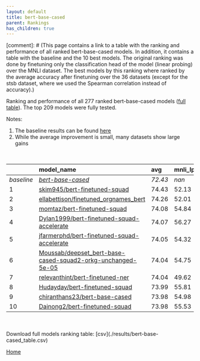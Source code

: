 ```yaml
---
layout: default
title: bert-base-cased
parent: Rankings
has_children: true
---
```

[comment]: # (This page contains a link to a table with the ranking and performance of all ranked bert-base-cased models. In addition, it contains a table with the baseline and the 10 best models. The original ranking was done by finetuning only the classification head of the model (linear probing) over the MNLI dataset.  The best models  by this ranking where ranked by the average accuracy after finetuning over the 36 datasets (except for the stsb dataset, where we used the Spearman correlation instead of accuracy).)

Ranking and performance of all 277 ranked bert-base-cased models ([full table](./results/bert-base-cased_table.csv)).  The top 209 models were fully tested.

Notes:
1. The baseline results can be found [here](bert-base-cased_pretrain_scores_table)
1. While the average improvement is small, many datasets show large gains

<br>


|            | model_name                                                                                                                                                                                                                                                                                                                                                                                                                                                                                                                                                                                                                                                                                                                                                           | avg     | mnli_lp   | 20_newsgroup   | ag_news   | amazon_reviews_multi   | anli    | boolq   | cb      | cola    | copa    | dbpedia   | esnli   | financial_phrasebank   | imdb    | isear   | mnli    | mrpc    | multirc   | poem_sentiment   | qnli    | qqp     | rotten_tomatoes   | rte     | sst2    | sst_5bins   | stsb    | trec_coarse   | trec_fine   | tweet_ev_emoji   | tweet_ev_emotion   | tweet_ev_hate   | tweet_ev_irony   | tweet_ev_offensive   | tweet_ev_sentiment   | wic     | wnli    | wsc     | yahoo_answers   |
|:-----------|:---------------------------------------------------------------------------------------------------------------------------------------------------------------------------------------------------------------------------------------------------------------------------------------------------------------------------------------------------------------------------------------------------------------------------------------------------------------------------------------------------------------------------------------------------------------------------------------------------------------------------------------------------------------------------------------------------------------------------------------------------------------------|:--------|:----------|:---------------|:----------|:-----------------------|:--------|:--------|:--------|:--------|:--------|:----------|:--------|:-----------------------|:--------|:--------|:--------|:--------|:----------|:-----------------|:--------|:--------|:------------------|:--------|:--------|:------------|:--------|:--------------|:------------|:-----------------|:-------------------|:----------------|:-----------------|:---------------------|:---------------------|:--------|:--------|:--------|:----------------|
| *baseline* | *[bert-base-cased](bert-base-cased_pretrain_scores_table)*                                                                                                                                                                                                                                                                                                                                                                                                                                                                                                                                                                                                                                                                                                           | *72.43* | *nan*     | *81.74*        | *89.06*   | *65.71*                | *46.57* | *68.27* | *63.48* | *81.85* | *52.15* | *78.77*   | *89.64* | *68.36*                | *91.15* | *68.39* | *83.39* | *82.93* | *60.47*   | *67.69*          | *90.00* | *89.95* | *84.55*           | *62.64* | *91.49* | *51.41*     | *84.52* | *96.63*       | *72.98*     | *44.24*          | *78.84*            | *52.78*         | *65.20*          | *84.25*              | *68.23*              | *64.78* | *52.32* | *61.92* | *71.03*         |
| 1          | [skim945/bert-finetuned-squad](model_gain_chart?avg=2.01&mnli_lp=nan&20_newsgroup=-0.39&ag_news=0.14&amazon_reviews_multi=0.15&anli=0.31&boolq=2.43&cb=32.35&cola=-3.81&copa=-2.15&dbpedia=0.40&esnli=-0.65&financial_phrasebank=13.04&imdb=-0.31&isear=1.56&mnli=0.09&mrpc=-2.33&multirc=-2.67&poem_sentiment=6.35&qnli=1.20&qqp=0.25&rotten_tomatoes=0.07&rte=7.53&sst2=4.61&sst_5bins=-0.05&stsb=2.30&trec_coarse=-0.11&trec_fine=13.47&tweet_ev_emoji=0.06&tweet_ev_emotion=-0.09&tweet_ev_hate=0.82&tweet_ev_irony=1.77&tweet_ev_offensive=0.05&tweet_ev_sentiment=0.24&wic=5.15&wnli=0.80&wsc=-10.14&yahoo_answers=-0.13&model_name=skim945%2Fbert-finetuned-squad&base_name=bert-base-cased)                                                                  | 74.43   | 52.13     | 81.35          | 89.20     | 65.86                  | 46.88   | 70.70   | 95.83   | 78.04   | 50.00   | 79.17     | 88.99   | 81.40                  | 90.84   | 69.95   | 83.47   | 80.60   | 57.80     | 74.04            | 91.20   | 90.20   | 84.62             | 70.16   | 96.10   | 51.36       | 86.82   | 96.52         | 86.45       | 44.30            | 78.75              | 53.60           | 66.96            | 84.30                | 68.46                | 69.93   | 53.12   | 51.79   | 70.90           |
| 2          | [ellabettison/finetuned_orgnames_bert](model_gain_chart?avg=1.83&mnli_lp=nan&20_newsgroup=1.07&ag_news=0.01&amazon_reviews_multi=0.05&anli=0.18&boolq=1.76&cb=6.16&cola=0.99&copa=2.85&dbpedia=0.93&esnli=0.24&financial_phrasebank=15.04&imdb=0.30&isear=1.56&mnli=-0.26&mrpc=2.37&multirc=-0.63&poem_sentiment=12.12&qnli=-0.61&qqp=0.34&rotten_tomatoes=0.73&rte=1.62&sst2=0.71&sst_5bins=-0.23&stsb=1.17&trec_coarse=0.37&trec_fine=5.62&tweet_ev_emoji=0.68&tweet_ev_emotion=1.88&tweet_ev_hate=1.43&tweet_ev_irony=1.26&tweet_ev_offensive=1.22&tweet_ev_sentiment=0.98&wic=-1.61&wnli=4.01&wsc=1.54&yahoo_answers=0.07&model_name=ellabettison%2Ffinetuned_orgnames_bert&base_name=bert-base-cased)                                                           | 74.26   | 52.01     | 82.81          | 89.07     | 65.76                  | 46.75   | 70.03   | 69.64   | 82.84   | 55.00   | 79.70     | 89.88   | 83.40                  | 91.44   | 69.95   | 83.13   | 85.29   | 59.84     | 79.81            | 89.38   | 90.29   | 85.27             | 64.26   | 92.20   | 51.18       | 85.69   | 97.00         | 78.60       | 44.92            | 80.72              | 54.21           | 66.45            | 85.47                | 69.20                | 63.17   | 56.34   | 63.46   | 71.10           |
| 3          | [momtaz/bert-finetuned-squad](model_gain_chart?avg=1.66&mnli_lp=nan&20_newsgroup=-0.18&ag_news=0.31&amazon_reviews_multi=0.01&anli=1.65&boolq=4.52&cb=9.73&cola=0.80&copa=0.85&dbpedia=0.10&esnli=-0.15&financial_phrasebank=12.94&imdb=0.15&isear=1.24&mnli=-0.46&mrpc=2.61&multirc=0.49&poem_sentiment=0.58&qnli=0.59&qqp=0.20&rotten_tomatoes=-0.21&rte=2.35&sst2=0.60&sst_5bins=0.81&stsb=1.71&trec_coarse=0.17&trec_fine=7.02&tweet_ev_emoji=0.74&tweet_ev_emotion=0.19&tweet_ev_hate=2.17&tweet_ev_irony=1.77&tweet_ev_offensive=-0.41&tweet_ev_sentiment=0.88&wic=0.58&wnli=4.01&wsc=1.54&yahoo_answers=-0.16&model_name=momtaz%2Fbert-finetuned-squad&base_name=bert-base-cased)                                                                             | 74.08   | 54.84     | 81.56          | 89.37     | 65.72                  | 48.22   | 72.78   | 73.21   | 82.65   | 53.00   | 78.87     | 89.48   | 81.30                  | 91.29   | 69.62   | 82.92   | 85.54   | 60.95     | 68.27            | 90.59   | 90.15   | 84.33             | 64.98   | 92.09   | 52.22       | 86.23   | 96.80         | 80.00       | 44.98            | 79.03              | 54.95           | 66.96            | 83.84                | 69.11                | 65.36   | 56.34   | 63.46   | 70.87           |
| 4          | [Dylan1999/bert-finetuned-squad-accelerate](model_gain_chart?avg=1.64&mnli_lp=nan&20_newsgroup=-0.03&ag_news=0.07&amazon_reviews_multi=0.33&anli=0.37&boolq=2.77&cb=11.52&cola=-1.79&copa=2.85&dbpedia=0.80&esnli=-0.01&financial_phrasebank=11.64&imdb=-0.10&isear=1.43&mnli=-0.12&mrpc=3.35&multirc=-1.18&poem_sentiment=5.38&qnli=1.02&qqp=-1.04&rotten_tomatoes=0.26&rte=5.23&sst2=0.48&sst_5bins=-1.36&stsb=1.51&trec_coarse=-0.23&trec_fine=9.62&tweet_ev_emoji=-0.03&tweet_ev_emotion=0.54&tweet_ev_hate=1.57&tweet_ev_irony=3.04&tweet_ev_offensive=-0.06&tweet_ev_sentiment=-1.45&wic=-1.30&wnli=2.61&wsc=1.54&yahoo_answers=-0.09&model_name=Dylan1999%2Fbert-finetuned-squad-accelerate&base_name=bert-base-cased)                                        | 74.07   | 56.27     | 81.70          | 89.13     | 66.04                  | 46.94   | 71.04   | 75.00   | 80.06   | 55.00   | 79.57     | 89.63   | 80.00                  | 91.04   | 69.82   | 83.27   | 86.27   | 59.28     | 73.08            | 91.01   | 88.91   | 84.80             | 67.87   | 91.97   | 50.05       | 86.03   | 96.40         | 82.60       | 44.21            | 79.38              | 54.34           | 68.24            | 84.19                | 66.78                | 63.48   | 54.93   | 63.46   | 70.93           |
| 5          | [jfarmerphd/bert-finetuned-squad-accelerate](model_gain_chart?avg=1.62&mnli_lp=nan&20_newsgroup=-0.65&ag_news=-0.33&amazon_reviews_multi=0.13&anli=0.84&boolq=3.17&cb=7.95&cola=-0.26&copa=-2.15&dbpedia=-1.14&esnli=-0.13&financial_phrasebank=14.24&imdb=-0.13&isear=1.04&mnli=-0.33&mrpc=5.31&multirc=0.12&poem_sentiment=5.38&qnli=0.98&qqp=-0.09&rotten_tomatoes=0.35&rte=6.68&sst2=0.37&sst_5bins=0.04&stsb=1.04&trec_coarse=0.37&trec_fine=7.42&tweet_ev_emoji=-0.22&tweet_ev_emotion=-1.08&tweet_ev_hate=0.62&tweet_ev_irony=2.66&tweet_ev_offensive=0.98&tweet_ev_sentiment=0.27&wic=0.58&wnli=4.01&wsc=1.54&yahoo_answers=-1.19&model_name=jfarmerphd%2Fbert-finetuned-squad-accelerate&base_name=bert-base-cased)                                         | 74.05   | 54.32     | 81.09          | 88.73     | 65.84                  | 47.41   | 71.44   | 71.43   | 81.59   | 50.00   | 77.63     | 89.51   | 82.60                  | 91.01   | 69.43   | 83.06   | 88.24   | 60.58     | 73.08            | 90.98   | 89.85   | 84.90             | 69.31   | 91.86   | 51.45       | 85.56   | 97.00         | 80.40       | 44.02            | 77.76              | 53.40           | 67.86            | 85.23                | 68.50                | 65.36   | 56.34   | 63.46   | 69.83           |
| 6          | [Moussab/deepset_bert-base-cased-squad2-orkg-unchanged-5e-05](model_gain_chart?avg=1.62&mnli_lp=nan&20_newsgroup=-3.07&ag_news=-0.36&amazon_reviews_multi=-0.59&anli=1.28&boolq=3.32&cb=11.52&cola=-0.74&copa=2.85&dbpedia=0.83&esnli=-0.12&financial_phrasebank=13.84&imdb=-0.18&isear=1.24&mnli=-0.15&mrpc=0.16&multirc=0.51&poem_sentiment=9.23&qnli=1.11&qqp=-0.07&rotten_tomatoes=-0.40&rte=4.87&sst2=-1.58&sst_5bins=-1.05&stsb=0.73&trec_coarse=-0.43&trec_fine=6.22&tweet_ev_emoji=-0.18&tweet_ev_emotion=0.40&tweet_ev_hate=-1.57&tweet_ev_irony=6.23&tweet_ev_offensive=0.40&tweet_ev_sentiment=-0.08&wic=-0.83&wnli=4.01&wsc=1.54&yahoo_answers=-0.63&model_name=Moussab%2Fdeepset_bert-base-cased-squad2-orkg-unchanged-5e-05&base_name=bert-base-cased) | 74.04   | 54.75     | 78.66          | 88.70     | 65.12                  | 47.84   | 71.59   | 75.00   | 81.11   | 55.00   | 79.60     | 89.52   | 82.20                  | 90.97   | 69.62   | 83.24   | 83.09   | 60.97     | 76.92            | 91.10   | 89.88   | 84.15             | 67.51   | 89.91   | 50.36       | 85.25   | 96.20         | 79.20       | 44.06            | 79.24              | 51.21           | 71.43            | 84.65                | 68.15                | 63.95   | 56.34   | 63.46   | 70.40           |
| 7          | [relevanthint/bert-finetuned-ner](model_gain_chart?avg=1.61&mnli_lp=nan&20_newsgroup=0.70&ag_news=0.17&amazon_reviews_multi=0.29&anli=0.59&boolq=1.09&cb=2.59&cola=1.18&copa=5.85&dbpedia=0.46&esnli=-0.05&financial_phrasebank=13.14&imdb=-0.07&isear=2.21&mnli=0.00&mrpc=2.61&multirc=1.23&poem_sentiment=14.04&qnli=0.34&qqp=-0.07&rotten_tomatoes=-0.59&rte=0.90&sst2=-0.09&sst_5bins=-0.82&stsb=0.56&trec_coarse=0.37&trec_fine=6.22&tweet_ev_emoji=0.28&tweet_ev_emotion=1.46&tweet_ev_hate=-0.29&tweet_ev_irony=2.02&tweet_ev_offensive=0.05&tweet_ev_sentiment=0.37&wic=-0.67&wnli=-0.21&wsc=1.54&yahoo_answers=0.54&model_name=relevanthint%2Fbert-finetuned-ner&base_name=bert-base-cased)                                                                 | 74.04   | 49.62     | 82.43          | 89.23     | 66.00                  | 47.16   | 69.36   | 66.07   | 83.03   | 58.00   | 79.23     | 89.59   | 81.50                  | 91.07   | 70.60   | 83.39   | 85.54   | 61.70     | 81.73            | 90.33   | 89.88   | 83.96             | 63.54   | 91.40   | 50.59       | 85.08   | 97.00         | 79.20       | 44.52            | 80.30              | 52.49           | 67.22            | 84.30                | 68.60                | 64.11   | 52.11   | 63.46   | 71.57           |
| 8          | [Hudayday/bert-finetuned-squad](model_gain_chart?avg=1.57&mnli_lp=nan&20_newsgroup=-0.49&ag_news=-0.36&amazon_reviews_multi=0.41&anli=0.65&boolq=4.98&cb=7.35&cola=-6.03&copa=5.35&dbpedia=0.46&esnli=0.51&financial_phrasebank=9.44&imdb=-0.15&isear=0.52&mnli=-1.11&mrpc=0.13&multirc=0.73&poem_sentiment=5.38&qnli=2.20&qqp=-2.25&rotten_tomatoes=-0.49&rte=5.11&sst2=4.71&sst_5bins=-0.68&stsb=1.73&trec_coarse=-0.48&trec_fine=13.65&tweet_ev_emoji=-0.49&tweet_ev_emotion=0.82&tweet_ev_hate=1.23&tweet_ev_irony=0.49&tweet_ev_offensive=0.52&tweet_ev_sentiment=-0.06&wic=7.36&wnli=5.49&wsc=-10.14&yahoo_answers=-0.06&model_name=Hudayday%2Fbert-finetuned-squad&base_name=bert-base-cased)                                                                 | 73.99   | 55.81     | 81.25          | 88.70     | 66.12                  | 47.22   | 73.25   | 70.83   | 75.82   | 57.50   | 79.23     | 90.15   | 77.80                  | 91.00   | 68.90   | 82.27   | 83.06   | 61.20     | 73.08            | 92.20   | 87.70   | 84.05             | 67.74   | 96.20   | 50.72       | 86.25   | 96.15         | 86.63       | 43.75            | 79.66              | 54.01           | 65.69            | 84.77                | 68.17                | 72.14   | 57.81   | 51.79   | 70.97           |
| 9          | [chiranthans23/bert-base-cased](model_gain_chart?avg=1.56&mnli_lp=nan&20_newsgroup=-0.31&ag_news=0.07&amazon_reviews_multi=-0.11&anli=0.87&boolq=3.51&cb=6.16&cola=-0.93&copa=7.85&dbpedia=0.13&esnli=-0.04&financial_phrasebank=6.94&imdb=-0.15&isear=2.15&mnli=0.06&mrpc=1.63&multirc=0.01&poem_sentiment=12.12&qnli=1.31&qqp=-0.03&rotten_tomatoes=0.35&rte=3.07&sst2=0.14&sst_5bins=-0.50&stsb=0.46&trec_coarse=0.57&trec_fine=5.82&tweet_ev_emoji=0.15&tweet_ev_emotion=0.68&tweet_ev_hate=0.76&tweet_ev_irony=0.87&tweet_ev_offensive=0.05&tweet_ev_sentiment=0.37&wic=0.27&wnli=1.20&wsc=1.54&yahoo_answers=-0.93&model_name=chiranthans23%2Fbert-base-cased&base_name=bert-base-cased)                                                                       | 73.98   | 54.98     | 81.43          | 89.13     | 65.60                  | 47.44   | 71.77   | 69.64   | 80.92   | 60.00   | 78.90     | 89.60   | 75.30                  | 90.99   | 70.53   | 83.44   | 84.56   | 60.48     | 79.81            | 91.31   | 89.92   | 84.90             | 65.70   | 91.63   | 50.90       | 84.98   | 97.20         | 78.80       | 44.39            | 79.52              | 53.54           | 66.07            | 84.30                | 68.59                | 65.05   | 53.52   | 63.46   | 70.10           |
| 10         | [Dainong2/bert-finetuned-squad](model_gain_chart?avg=1.55&mnli_lp=nan&20_newsgroup=-0.14&ag_news=0.07&amazon_reviews_multi=0.41&anli=0.68&boolq=3.14&cb=7.95&cola=-0.07&copa=2.85&dbpedia=0.16&esnli=0.16&financial_phrasebank=14.34&imdb=-0.11&isear=0.06&mnli=-0.34&mrpc=1.14&multirc=0.80&poem_sentiment=5.38&qnli=1.20&qqp=0.07&rotten_tomatoes=-0.30&rte=5.23&sst2=0.48&sst_5bins=-0.46&stsb=0.67&trec_coarse=0.37&trec_fine=8.62&tweet_ev_emoji=0.09&tweet_ev_emotion=-0.30&tweet_ev_hate=-0.69&tweet_ev_irony=3.30&tweet_ev_offensive=0.17&tweet_ev_sentiment=0.36&wic=-2.08&wnli=1.20&wsc=1.54&yahoo_answers=-0.06&model_name=Dainong2%2Fbert-finetuned-squad&base_name=bert-base-cased)                                                                     | 73.98   | 55.53     | 81.60          | 89.13     | 66.12                  | 47.25   | 71.41   | 71.43   | 81.78   | 55.00   | 78.93     | 89.80   | 82.70                  | 91.03   | 68.45   | 83.05   | 84.07   | 61.26     | 73.08            | 91.20   | 90.01   | 84.24             | 67.87   | 91.97   | 50.95       | 85.20   | 97.00         | 81.60       | 44.33            | 78.54              | 52.09           | 68.49            | 84.42                | 68.59                | 62.70   | 53.52   | 63.46   | 70.97           |


<br>
<br>
Download full models ranking table: [csv](./results/bert-base-cased_table.csv)

[Home](.)
